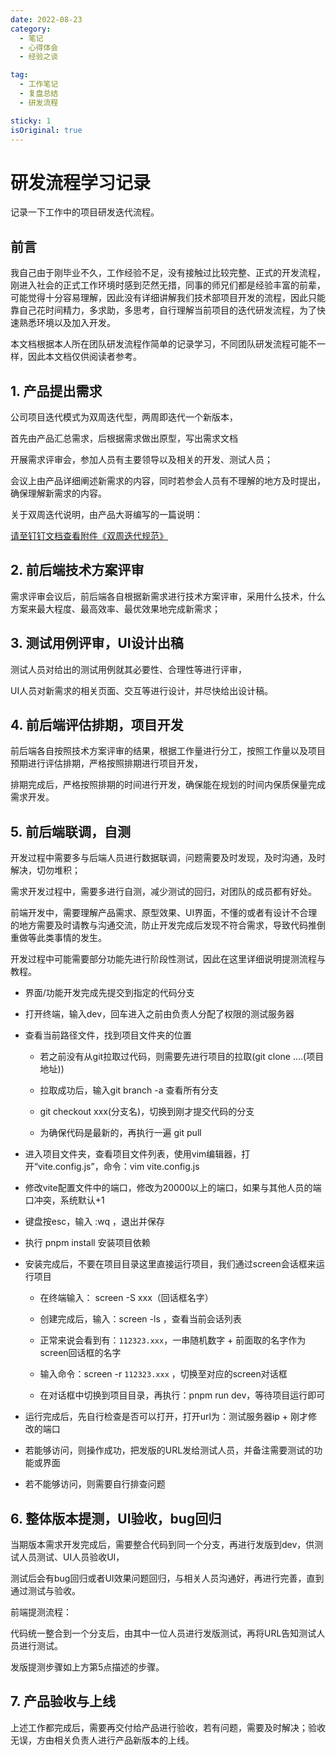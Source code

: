 ```yaml
---
date: 2022-08-23
category:
  - 笔记
  - 心得体会
  - 经验之谈

tag:
  - 工作笔记
  - 复盘总结
  - 研发流程

sticky: 1
isOriginal: true
---
```

# **研发流程学习记录**

记录一下工作中的项目研发迭代流程。
<!-- more -->

## 前言

我自己由于刚毕业不久，工作经验不足，没有接触过比较完整、正式的开发流程，刚进入社会的正式工作环境时感到茫然无措，同事的师兄们都是经验丰富的前辈，可能觉得十分容易理解，因此没有详细讲解我们技术部项目开发的流程，因此只能靠自己花时间精力，多求助，多思考，自行理解当前项目的迭代研发流程，为了快速熟悉环境以及加入开发。

本文档根据本人所在团队研发流程作简单的记录学习，不同团队研发流程可能不一样，因此本文档仅供阅读者参考。

## 1. 产品提出需求

公司项目迭代模式为双周迭代型，两周即迭代一个新版本，

首先由产品汇总需求，后根据需求做出原型，写出需求文档

开展需求评审会，参加人员有主要领导以及相关的开发、测试人员；

会议上由产品详细阐述新需求的内容，同时若参会人员有不理解的地方及时提出，确保理解新需求的内容。

关于双周迭代说明，由产品大哥编写的一篇说明：

[请至钉钉文档查看附件《双周迭代规范》](https://alidocs.dingtalk.com/i/nodes/3Pl7jXNw6dBWxOzezKlb8vKAGqOzY0D9?iframeQuery=anchorId%253DX02l64i76ai5jhtsf87pz4)

## 2. 前后端技术方案评审

需求评审会议后，前后端各自根据新需求进行技术方案评审，采用什么技术，什么方案来最大程度、最高效率、最优效果地完成新需求；

## 3. 测试用例评审，UI设计出稿

测试人员对给出的测试用例就其必要性、合理性等进行评审，

UI人员对新需求的相关页面、交互等进行设计，并尽快给出设计稿。

## 4. 前后端评估排期，项目开发

前后端各自按照技术方案评审的结果，根据工作量进行分工，按照工作量以及项目预期进行评估排期，严格按照排期进行项目开发，

排期完成后，严格按照排期的时间进行开发，确保能在规划的时间内保质保量完成需求开发。

## 5. 前后端联调，自测

开发过程中需要多与后端人员进行数据联调，问题需要及时发现，及时沟通，及时解决，切勿堆积；

需求开发过程中，需要多进行自测，减少测试的回归，对团队的成员都有好处。

前端开发中，需要理解产品需求、原型效果、UI界面，不懂的或者有设计不合理的地方需要及时请教与沟通交流，防止开发完成后发现不符合需求，导致代码推倒重做等此类事情的发生。

开发过程中可能需要部分功能先进行阶段性测试，因此在这里详细说明提测流程与教程。

*   界面/功能开发完成先提交到指定的代码分支

*   打开终端，输入dev，回车进入之前由负责人分配了权限的测试服务器

*   查看当前路径文件，找到项目文件夹的位置

    *   若之前没有从git拉取过代码，则需要先进行项目的拉取(git clone ....(项目地址))

    *   拉取成功后，输入git branch -a 查看所有分支

    *   git checkout xxx(分支名)，切换到刚才提交代码的分支

    *   为确保代码是最新的，再执行一遍 git pull

*   进入项目文件夹，查看项目文件列表，使用vim编辑器，打开“vite.config.js”，命令：vim vite.config.js

*   修改vite配置文件中的端口，修改为20000以上的端口，如果与其他人员的端口冲突，系统默认+1

*   键盘按esc，输入 :wq ，退出并保存

*   执行 pnpm install 安装项目依赖

*   安装完成后，不要在项目目录这里直接运行项目，我们通过screen会话框来运行项目

    *   在终端输入： screen -S xxx（回话框名字）

    *   创建完成后，输入：screen -ls ，查看当前会话列表

    *   正常来说会看到有：`112323.xxx`，一串随机数字 + 前面取的名字作为screen回话框的名字

    *   输入命令：screen -r `112323.xxx` ，切换至对应的screen对话框

    *   在对话框中切换到项目目录，再执行：pnpm run dev，等待项目运行即可

*   运行完成后，先自行检查是否可以打开，打开url为：测试服务器ip + 刚才修改的端口

*   若能够访问，则操作成功，把发版的URL发给测试人员，并备注需要测试的功能或界面

*   若不能够访问，则需要自行排查问题

## 6. 整体版本提测，UI验收，bug回归

当期版本需求开发完成后，需要整合代码到同一个分支，再进行发版到dev，供测试人员测试、UI人员验收UI，

测试后会有bug回归或者UI效果问题回归，与相关人员沟通好，再进行完善，直到通过测试与验收。

前端提测流程：

代码统一整合到一个分支后，由其中一位人员进行发版测试，再将URL告知测试人员进行测试。

发版提测步骤如上方第5点描述的步骤。

## 7. 产品验收与上线

上述工作都完成后，需要再交付给产品进行验收，若有问题，需要及时解决；验收无误，方由相关负责人进行产品新版本的上线。